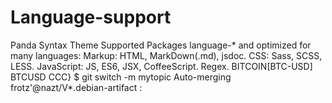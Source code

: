 # Language-support
Panda Syntax Theme Supported Packages language-* and optimized for many languages:  Markup: HTML, MarkDown(.md), jsdoc. CSS: Sass, SCSS, LESS. JavaScript: JS, ES6, JSX, CoffeeScript. Regex.
BITCOIN[BTC-USD] BTCUSD CCC}
$ git switch -m mytopic
Auto-merging frotz'@nazt/V*.debian-artifact  :
